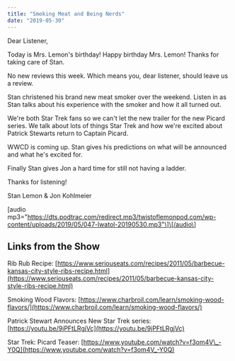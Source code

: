 ```yaml
---
title: "Smoking Meat and Being Nerds"
date: "2019-05-30"
---
```


Dear Listener,

Today is Mrs. Lemon's birthday! Happy birthday Mrs. Lemon! Thanks for taking care of Stan.

No new reviews this week. Which means you, dear listener, should leave us a review.

Stan christened his brand new meat smoker over the weekend. Listen in as Stan talks about his experience with the smoker and how it all turned out.

We're both Star Trek fans so we can't let the new trailer for the new Picard series. We talk about lots of things Star Trek and how we're excited about Patrick Stewarts return to Captain Picard.

WWCD is coming up. Stan gives his predictions on what will be announced and what he's excited for.

Finally Stan gives Jon a hard time for still not having a ladder.

Thanks for listening!

Stan Lemon & Jon Kohlmeier

\[audio mp3="https://dts.podtrac.com/redirect.mp3/twistoflemonpod.com/wp-content/uploads/2019/05/047-lwatol-20190530.mp3"\]\[/audio\]

## Links from the Show

Rib Rub Recipe: [https://www.seriouseats.com/recipes/2011/05/barbecue-kansas-city-style-ribs-recipe.html](https://www.seriouseats.com/recipes/2011/05/barbecue-kansas-city-style-ribs-recipe.html)

Smoking Wood Flavors: [https://www.charbroil.com/learn/smoking-wood-flavors/](https://www.charbroil.com/learn/smoking-wood-flavors/)

Patrick Stewart Announces New Star Trek series: [https://youtu.be/9jPFtLRgjVc](https://youtu.be/9jPFtLRgjVc)

Star Trek: Picard Teaser: [https://www.youtube.com/watch?v=f3om4V\_-Y0Q](https://www.youtube.com/watch?v=f3om4V_-Y0Q)
